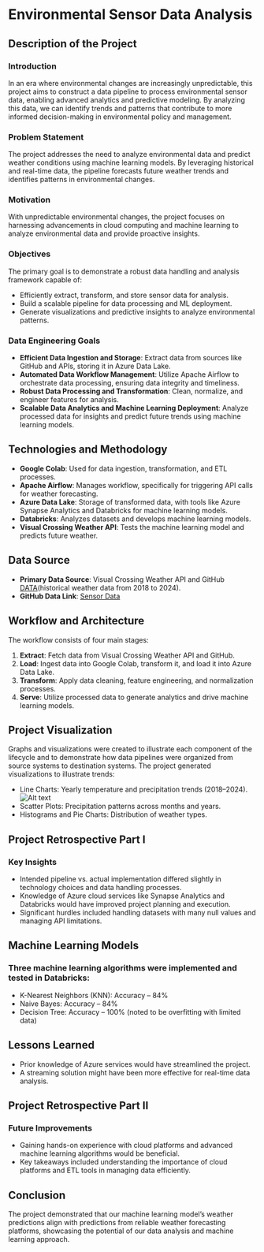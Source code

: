 # Environmental Sensor Data Analysis

## Description of the Project

### Introduction
In an era where environmental changes are increasingly unpredictable, this project aims to construct a data pipeline to process environmental sensor data, enabling advanced analytics and predictive modeling. By analyzing this data, we can identify trends and patterns that contribute to more informed decision-making in environmental policy and management.

### Problem Statement
The project addresses the need to analyze environmental data and predict weather conditions using machine learning models. By leveraging historical and real-time data, the pipeline forecasts future weather trends and identifies patterns in environmental changes.

### Motivation
With unpredictable environmental changes, the project focuses on harnessing advancements in cloud computing and machine learning to analyze environmental data and provide proactive insights.

### Objectives
The primary goal is to demonstrate a robust data handling and analysis framework capable of:
- Efficiently extract, transform, and store sensor data for analysis.
- Build a scalable pipeline for data processing and ML deployment.
- Generate visualizations and predictive insights to analyze environmental patterns.

### Data Engineering Goals
- **Efficient Data Ingestion and Storage**: Extract data from sources like GitHub and APIs, storing it in Azure Data Lake.
- **Automated Data Workflow Management**: Utilize Apache Airflow to orchestrate data processing, ensuring data integrity and timeliness.
- **Robust Data Processing and Transformation**: Clean, normalize, and engineer features for analysis.
- **Scalable Data Analytics and Machine Learning Deployment**: Analyze processed data for insights and predict future trends using machine learning models.

## Technologies and Methodology
- **Google Colab**: Used for data ingestion, transformation, and ETL processes.
- **Apache Airflow**: Manages workflow, specifically for triggering API calls for weather forecasting.
- **Azure Data Lake**: Storage of transformed data, with tools like Azure Synapse Analytics and Databricks for machine learning models.
- **Databricks**: Analyzes datasets and develops machine learning models.
- **Visual Crossing Weather API**: Tests the machine learning model and predicts future weather.

## Data Source
- **Primary Data Source**: Visual Crossing Weather API and GitHub [DATA](https://github.com/gnair60/EnviroDataPipeline-AzureAirflow/blob/main/Data.zip)(historical weather data from 2018 to 2024).
- **GitHub Data Link**: [Sensor Data](https://github.com/gnair60/EnviroDataPipeline-AzureAirflow/blob/main/Sensor_Data.zip)

## Workflow and Architecture
The workflow consists of four main stages:
1. **Extract**: Fetch data from Visual Crossing Weather API and GitHub.
2. **Load**: Ingest data into Google Colab, transform it, and load it into Azure Data Lake.
3. **Transform**: Apply data cleaning, feature engineering, and normalization processes.
4. **Serve**: Utilize processed data to generate analytics and drive machine learning models.

## Project Visualization
Graphs and visualizations were created to illustrate each component of the lifecycle and to demonstrate how data pipelines were organized from source systems to destination systems.
The project generated visualizations to illustrate trends:

- Line Charts: Yearly temperature and precipitation trends (2018–2024).
![Alt text](images/example.png)
- Scatter Plots: Precipitation patterns across months and years.
- Histograms and Pie Charts: Distribution of weather types.

## Project Retrospective Part I
### Key Insights
- Intended pipeline vs. actual implementation differed slightly in technology choices and data handling processes.
- Knowledge of Azure cloud services like Synapse Analytics and Databricks would have improved project planning and execution.
- Significant hurdles included handling datasets with many null values and managing API limitations.

## Machine Learning Models
### Three machine learning algorithms were implemented and tested in Databricks:
- K-Nearest Neighbors (KNN): Accuracy – 84%
- Naive Bayes: Accuracy – 84%
- Decision Tree: Accuracy – 100% (noted to be overfitting with limited data)

## Lessons Learned
- Prior knowledge of Azure services would have streamlined the project.
- A streaming solution might have been more effective for real-time data analysis.

## Project Retrospective Part II
### Future Improvements
- Gaining hands-on experience with cloud platforms and advanced machine learning algorithms would be beneficial.
- Key takeaways included understanding the importance of cloud platforms and ETL tools in managing data efficiently.


## Conclusion
The project demonstrated that our machine learning model’s weather predictions align with predictions from reliable weather forecasting platforms, showcasing the potential of our data analysis and machine learning approach.
